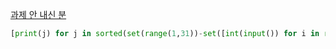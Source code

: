[과제 안 내신 분](boj.kr/5597)
```python
[print(j) for j in sorted(set(range(1,31))-set([int(input()) for i in range(28)]))]
```
